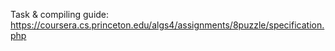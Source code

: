 Task & compiling guide: \
https://coursera.cs.princeton.edu/algs4/assignments/8puzzle/specification.php
